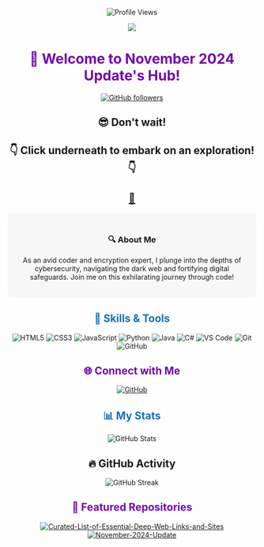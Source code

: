 <!-- Profile View Badge -->

<p align="center">
  <img src="https://img.shields.io/badge/Profile%20Views-17,641-blue" alt="Profile Views">
</p>


<!-- Header -->
<p align="center">
  <a href="https://github.com/November-2024-Update">
    <img src="https://github.com/November-2024-Update/November-2024-Update/blob/main/profile.png">
  </a>
</p>
<h1 align="center" style="color:#7109AA;">👋 Welcome to November 2024 Update's Hub!</h1>

<p align="center">
  <a href="https://github.com/November-2024-Update">
    <img src="https://img.shields.io/github/followers/November-2024-Update?label=Followers&style=social" alt="GitHub followers">
  </a>
</p>


<!-- Website -->
<h2 align="center">😎 Don't wait!</h2>
<h2 align="center">👇 Click underneath to embark on an exploration! 👇</h2>
<h2 align="center"><a href="https://deepweb-links.net/">🔮</a></h2>


<!-- Introduction -->
<div align="center" style="background-color:#F7F7F7; padding: 20px; border-radius: 10px;">
  <h3>🔍 About Me</h3>
  <p>As an avid coder and encryption expert, I plunge into the depths of cybersecurity, navigating the dark web and fortifying digital safeguards. Join me on this exhilarating journey through code!</p>
</div>

<!-- Skills Highlight -->
<h2 align="center" style="color:#1572B6;">🔧 Skills & Tools</h2>
<p align="center">
  <!-- Languages -->
  <img src="https://img.shields.io/badge/HTML5-E34F26?style=flat-square&logo=html5&logoColor=white" alt="HTML5">
  <img src="https://img.shields.io/badge/CSS3-1572B6?style=flat-square&logo=css3&logoColor=white" alt="CSS3">
  <img src="https://img.shields.io/badge/JavaScript-F7DF1E?style=flat-square&logo=javascript&logoColor=black" alt="JavaScript">
  <img src="https://img.shields.io/badge/Python-3776AB?style=flat-square&logo=python&logoColor=white" alt="Python">
  <img src="https://img.shields.io/badge/Java-007396?style=flat-square&logo=java&logoColor=white" alt="Java">
  <img src="https://img.shields.io/badge/C%23-239120?style=flat-square&logo=c-sharp&logoColor=white" alt="C#">
  <!-- Tools -->
  <img src="https://img.shields.io/badge/VSCode-007ACC?style=flat-square&logo=visual-studio-code&logoColor=white" alt="VS Code">
  <img src="https://img.shields.io/badge/Git-F05032?style=flat-square&logo=git&logoColor=white" alt="Git">
  <img src="https://img.shields.io/badge/GitHub-181717?style=flat-square&logo=github&logoColor=white" alt="GitHub">
</p>

<!-- Social Media Links -->
<h2 align="center" style="color:#7109AA;">🌐 Connect with Me</h2>
<p align="center">
  <a href="https://github.com/November-2024-Update">
    <img src="https://img.shields.io/badge/GitHub-181717?style=flat-square&logo=github&logoColor=white" alt="GitHub">
  </a>
</p>

<!-- Dynamic Statistics -->
<h2 align="center" style="color:#1572B6;">📊 My Stats</h2>
<p align="center">
  <img src="https://github-readme-stats.vercel.app/api?username=November-2024-Update&show_icons=true&theme=vision-friendly-dark" alt="GitHub Stats">
</p>

<!-- GitHub Activity -->
<h2 align="center">🔥 GitHub Activity</h2>
<p align="center">
  <img src="https://github-readme-streak-stats.herokuapp.com/?user=November-2024-Update&theme=dark" alt="GitHub Streak">
</p>

<!-- Featured Repos -->
<h2 align="center" style="color:#7109AA;">🌟 Featured Repositories</h2>
<p align="center">
  <a href="https://github.com/November-2024-Update/Curated-List-of-Essential-Deep-Web-Links-and-Sites">
    <img src="https://github-readme-stats.vercel.app/api/pin/?username=November-2024-Update&repo=Curated-List-of-Essential-Deep-Web-Links-and-Sites&theme=vision-friendly-dark" alt="Curated-List-of-Essential-Deep-Web-Links-and-Sites">
  </a>
  <a href="https://github.com/November-2024-Update/November-2024-Update">
    <img src="https://github-readme-stats.vercel.app/api/pin/?username=November-2024-Update&repo=November-2024-Update&theme=vision-friendly-dark" alt="November-2024-Update">
  </a>
</p>
